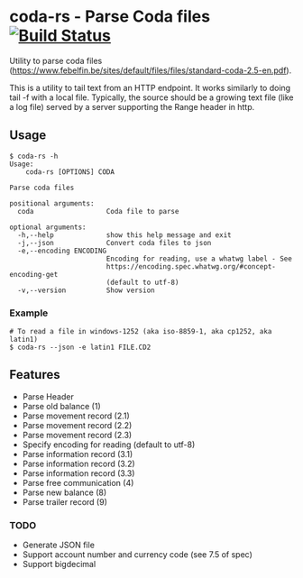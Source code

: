 # coda-rs - Parse Coda files [![Build Status](https://travis-ci.org/bn3t/coda-rs.svg?branch=master)](https://travis-ci.org/bn3t/coda-rs)

Utility to parse coda files (https://www.febelfin.be/sites/default/files/files/standard-coda-2.5-en.pdf).

This is a utility to tail text from an HTTP endpoint. It works similarly to doing tail -f with a local file. Typically, the source should be a growing text file (like a log file) served by a server supporting the Range header in http.

## Usage

```
$ coda-rs -h                                                                                                            Usage:
    coda-rs [OPTIONS] CODA

Parse coda files

positional arguments:
  coda                  Coda file to parse

optional arguments:
  -h,--help             show this help message and exit
  -j,--json             Convert coda files to json
  -e,--encoding ENCODING
                        Encoding for reading, use a whatwg label - See
                        https://encoding.spec.whatwg.org/#concept-encoding-get
                        (default to utf-8)
  -v,--version          Show version
```

### Example

```
# To read a file in windows-1252 (aka iso-8859-1, aka cp1252, aka latin1)
$ coda-rs --json -e latin1 FILE.CD2
```

## Features

* Parse Header
* Parse old balance (1)
* Parse movement record (2.1)
* Parse movement record (2.2)
* Parse movement record (2.3)
* Specify encoding for reading (default to utf-8)
* Parse information record (3.1)
* Parse information record (3.2)
* Parse information record (3.3)
* Parse free communication (4)
* Parse new balance (8)
* Parse trailer record (9)

### TODO

* Generate JSON file
* Support account number and currency code (see 7.5 of spec)
* Support bigdecimal
